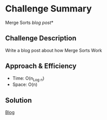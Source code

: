 # Challenge Summary
Merge Sorts *blog post**

## Challenge Description
Write a blog post about how Merge Sorts Work


## Approach & Efficiency
- Time: O(n<sub>Log n</sub>)
- Space: O(n)

## Solution
[Blog](BLOG.md)